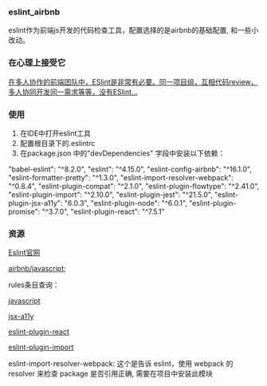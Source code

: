 ### eslint_airbnb
eslint作为前端js开发的代码检查工具，配置选择的是airbnb的基础配置, 和一些小改动。

### 在心理上接受它
[在多人协作的前端团队中，ESlint是非常有必要。同一项目组，互相代码review，多人协同开发同一需求等等，没有ESlint...](https://blog.csdn.net/gbwine/article/details/79180012)

### 使用
1.  在IDE中打开eslint工具
2.  配置根目录下的.eslintrc
3.  在package.json 中的"devDependencies" 字段中安装以下依赖：

   "babel-eslint": "^8.2.0",
   "eslint": "^4.15.0",
   "eslint-config-airbnb": "^16.1.0",
   "eslint-formatter-pretty": "^1.3.0",
   "eslint-import-resolver-webpack": "^0.8.4",
   "eslint-plugin-compat": "^2.1.0",
   "eslint-plugin-flowtype": "^2.41.0",
   "eslint-plugin-import": "^2.10.0",
   "eslint-plugin-jest": "^21.5.0",
   "eslint-plugin-jsx-a11y": "6.0.3",
   "eslint-plugin-node": "^6.0.1",
   "eslint-plugin-promise": "^3.7.0",
   "eslint-plugin-react": "^7.5.1"

### 资源
[Eslint官网](http://eslint.cn/docs/user-guide/configuring)

[airbnb/javascript](https://github.com/airbnb/javascript);

rules条目查询：

[javascript](http://eslint.cn/docs/rules)

[jsx-a11y](https://www.npmjs.com/package/eslint-plugin-jsx-a11y)

[eslint-plugin-react](https://www.npmjs.com/package/eslint-plugin-react)

[eslint-plugin-import](https://www.npmjs.com/package/eslint-plugin-import)

eslint-import-resolver-webpack: 这个是告诉 eslint，使用 webpack 的 resolver 来检查 package 是否引用正确, 需要在项目中安装此模块
